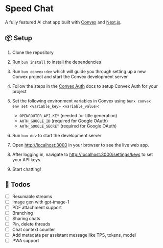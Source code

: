 # Speed Chat

A fully featured AI chat app built with [Convex](https://www.convex.dev/) and [Next.js](https://nextjs.org/).

## 📦 Setup

1. Clone the repository

2. Run `bun install` to install the dependencies

3. Run `bun convex:dev` which will guide you through setting up a new Convex project and start the Convex development server

4. Follow the steps in the [Convex Auth](https://labs.convex.dev/auth/setup) docs to setup Convex Auth for your project

5. Set the following environment variables in Convex using `bunx convex env set <variable_key> <variable_value>`:

   - `OPENROUTER_API_KEY` (needed for title generation)
   - `AUTH_GOOGLE_ID` (required for Google OAuth)
   - `AUTH_GOOGLE_SECRET` (required for Google OAuth)

6. Run `bun dev` to start the development server

7. Open [http://localhost:3000](http://localhost:3000) in your browser to see the live web app.

8. After logging in, navigate to [http://localhost:3000/settings/keys](http://localhost:3000/settings/keys) to set your API keys.

9. Start chatting!

## 📝 Todos

- [ ] Resumable streams
- [ ] Image gen with gpt-image-1
- [ ] PDF attachment support
- [ ] Branching
- [ ] Sharing chats
- [ ] Pin, delete threads
- [ ] Chat context counter
- [ ] Add metadata per assistant message like TPS, tokens, model
- [ ] PWA support
